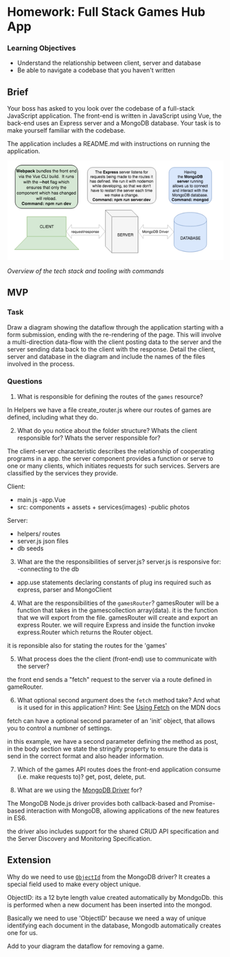 # Homework: Full Stack Games Hub App

### Learning Objectives

- Understand the relationship between client, server and database
- Be able to navigate a codebase that you haven't written

## Brief

Your boss has asked to you look over the codebase of a full-stack JavaScript application. The front-end is written in JavaScript using Vue, the back-end uses an Express server and a MongoDB database. Your task is to make yourself familiar with the codebase.

The application includes a README.md with instructions on running the application.

![Overview of the tech stack and tooling with commands](images/tech_stack_with_commands.png)

*Overview of the tech stack and tooling with commands*

## MVP

### Task

Draw a diagram showing the dataflow through the application starting with a form submission, ending with the re-rendering of the page. This will involve a multi-direction data-flow with the client posting data to the server and the server sending data back to the client with the response. Detail the client, server and database in the diagram and include the names of the files involved in the process.

### Questions

1. What is responsible for defining the routes of the `games` resource?

In Helpers we have a file create_router.js where our routes of games are defined, including what they do.

2. What do you notice about the folder structure?  Whats the client responsible for? Whats the server responsible for?

The client-server characteristic describes the relationship of cooperating programs in a app. the server component provides a function or serve to one or many clients, which initiates requests for such services. Servers are classified by the services they provide.

Client:
- main.js
-app.Vue
- src: components + assets + services(images)
-public photos



Server:
 - helpers/ routes
 - server.js
 json files
 - db seeds

3. What are the the responsibilities of server.js?
server.js is responsive for:
-connecting to the db
- app.use statements
declaring constants of plug ins required such as
express, parser and MongoClient




4. What are the responsibilities of the `gamesRouter`?
gamesRouter will be a function that takes in the gamescollection array(data). it is the function that we will export from the file. gamesRouter will create and export an express Router. we will require Express and inside the function invoke express.Router which returns the Router object.

it is reponsible also for stating the routes for the 'games'

5. What process does the the client (front-end) use to communicate with the server?

the front end sends a "fetch" request to the server via a route defined in gameRouter.


6. What optional second argument does the `fetch` method take? And what is it used for in this application? Hint: See [Using Fetch](https://developer.mozilla.org/en-US/docs/Web/API/Fetch_API/Using_Fetch) on the MDN docs

fetch can have a optional second parameter of an 'init' object, that allows you to control a numbner of settings.

in this example, we have a second parameter defining the method as post, in the body section we state the stringify property to ensure the data is send in the correct format and also header information.

7. Which of the games API routes does the front-end application consume (i.e. make requests to)?
get, post, delete, put.

8. What are we using the [MongoDB Driver](http://mongodb.github.io/node-mongodb-native/) for?


The MongoDB Node.js driver provides both callback-based and Promise-based interaction with MongoDB, allowing applications of the new features in ES6.

the driver also includes support for the shared CRUD API specification and the Server Discovery and Monitoring Specification.

## Extension

Why do we need to use [`ObjectId`](https://mongodb.github.io/node-mongodb-native/api-bson-generated/objectid.html) from the MongoDB driver?
It creates a special field used to make every object unique.

ObjectID: its a 12 byte length value created automatically by MondgoDb. this is performed when a new document has been inserted into the mongod.

Basically we need to use 'ObjectID' because we need a way of unique identifying each document in the database, Mongodb automatically creates one for us. 



Add to your diagram the dataflow for removing a game.
